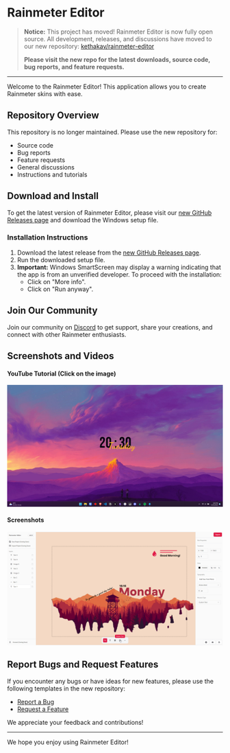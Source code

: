 # Rainmeter Editor

> **Notice:** This project has moved! Rainmeter Editor is now fully open source. All development, releases, and discussions have moved to our new repository: [kethakav/rainmeter-editor](https://github.com/kethakav/rainmeter-editor)
>
> **Please visit the new repo for the latest downloads, source code, bug reports, and feature requests.**

---

Welcome to the Rainmeter Editor! This application allows you to create Rainmeter skins with ease.

## Repository Overview

This repository is no longer maintained. Please use the new repository for:
- Source code
- Bug reports
- Feature requests
- General discussions
- Instructions and tutorials

## Download and Install

To get the latest version of Rainmeter Editor, please visit our [new GitHub Releases page](https://github.com/kethakav/rainmeter-editor/releases) and download the Windows setup file.

### Installation Instructions

1. Download the latest release from the [new GitHub Releases page](https://github.com/kethakav/rainmeter-editor/releases).
2. Run the downloaded setup file.
3. **Important:** Windows SmartScreen may display a warning indicating that the app is from an unverified developer. To proceed with the installation:
   - Click on "More info".
   - Click on "Run anyway".

## Join Our Community

Join our community on [Discord](https://discord.gg/tzY82KkS4H) to get support, share your creations, and connect with other Rainmeter enthusiasts.

## Screenshots and Videos

#### YouTube Tutorial (Click on the image)
[![Video 2](media/images/explorer_QlFPmVzH8R.png)](https://youtu.be/FxBZCdO-a5o)  
#### Screenshots
![Screenshot 1](media/images/ss-rm-editor.png)

## Report Bugs and Request Features

If you encounter any bugs or have ideas for new features, please use the following templates in the new repository:
- [Report a Bug](https://github.com/kethakav/rainmeter-editor/issues/new?template=bug_report.yml)
- [Request a Feature](https://github.com/kethakav/rainmeter-editor/issues/new?template=feature_request.yml)

We appreciate your feedback and contributions!

---

We hope you enjoy using Rainmeter Editor!
